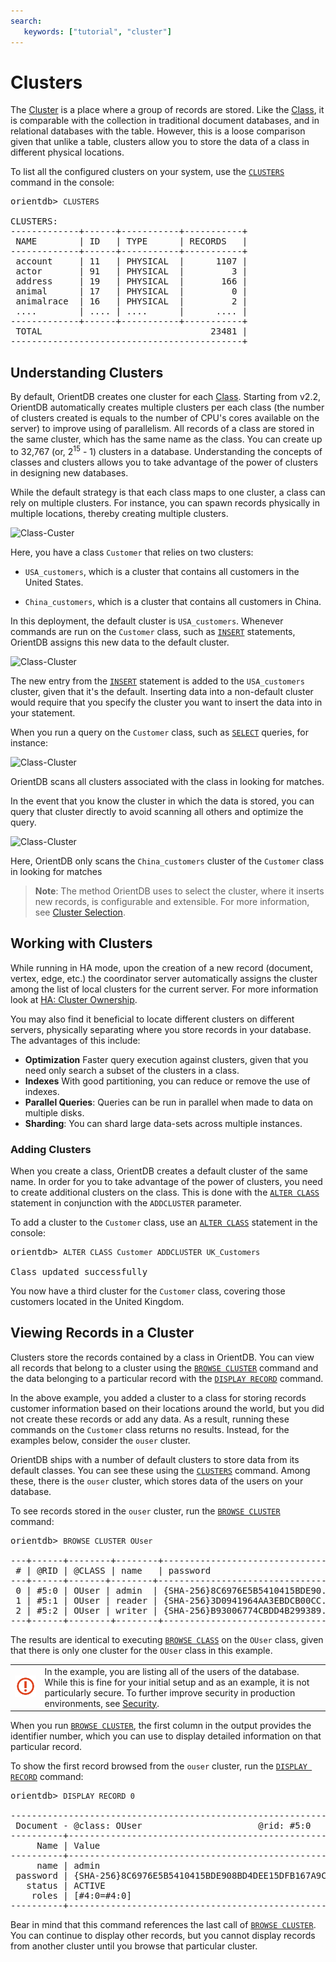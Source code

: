 ```yaml
---
search:
   keywords: ["tutorial", "cluster"]
---
```


<!-- proofread 2015-11-26 SAM -->
# Clusters


The [Cluster](Concepts.md#cluster) is a place where a group of records are stored. Like the [Class](Concepts.md#class), it is comparable with the collection in traditional document databases, and in relational databases with the table.  However, this is a loose comparison given that unlike a table, clusters allow you to store the data of a class in different physical locations.

To list all the configured clusters on your system, use the [`CLUSTERS`](Console-Command-Clusters.md) command in the console:

<pre>
orientdb> <code class="lang-sql userinput">CLUSTERS</code>

CLUSTERS:
-------------+------+-----------+-----------+
 NAME        | ID   | TYPE      | RECORDS   |
-------------+------+-----------+-----------+
 account     | 11   | PHYSICAL  |      1107 |
 actor       | 91   | PHYSICAL  |         3 |
 address     | 19   | PHYSICAL  |       166 |
 animal      | 17   | PHYSICAL  |         0 |
 animalrace  | 16   | PHYSICAL  |         2 |
 ....        | .... | ....      |      .... |
-------------+------+-----------+-----------+
 TOTAL                                23481 |
--------------------------------------------+
</pre>


## Understanding Clusters

By default, OrientDB creates one cluster for each [Class](Concepts.md#class).  Starting from v2.2, OrientDB automatically creates multiple clusters per each class (the number of clusters created is equals to the number of CPU's cores available on the server) to improve using of parallelism.  All records of a class are stored in the same cluster, which has the same name as the class. You can create up to 32,767 (or, 2<sup>15</sup> - 1) clusters in a database. Understanding the concepts of classes and clusters allows you to take advantage of the power of clusters in designing new databases.

While the default strategy is that each class maps to one cluster, a class can rely on multiple clusters. For instance, you can spawn records physically in multiple locations, thereby creating multiple clusters.

![Class-Custer](http://www.orientdb.org/images/class-clusters.png)

Here, you have a class `Customer` that relies on two clusters:

- `USA_customers`, which is a cluster that contains all customers in the United States.

- `China_customers`, which is a cluster that contains all customers in China.

In this deployment, the default cluster is `USA_customers`. Whenever commands are run on the `Customer` class, such as [`INSERT`](SQL-Insert.md) statements, OrientDB assigns this new data to the default cluster.

![Class-Cluster](http://www.orientdb.org/images/class-newrecord.png)

The new entry from the [`INSERT`](SQL-Insert.md) statement is added to the `USA_customers` cluster, given that it's the default.  Inserting data into a non-default cluster would require that you specify the cluster you want to insert the data into in your statement.

When you run a query on the `Customer` class, such as  [`SELECT`](SQL-Query.md) queries, for instance:

![Class-Cluster](http://www.orientdb.org/images/class-query.png)

OrientDB scans all clusters associated with the class in looking for matches.

In the event that you know the cluster in which the data is stored, you can query that cluster directly to avoid scanning all others and optimize the query.

![Class-Cluster](http://www.orientdb.org/images/class-query-cluster.png)

Here, OrientDB only scans the `China_customers` cluster of the `Customer` class in looking for matches

>**Note**: The method OrientDB uses to select the cluster, where it inserts new records, is configurable and extensible.  For more information, see [Cluster Selection](Cluster-Selection.md).



## Working with Clusters

While running in HA mode, upon the creation of a new record (document, vertex, edge, etc.) the coordinator server automatically assigns the cluster among the list of local clusters for the current server. For more information look at [HA: Cluster Ownership](Distributed-Architecture.md#cluster-ownership).

You may also find it beneficial to locate different clusters on different servers, physically separating where you store records in your database.  The advantages of this include:

- **Optimization** Faster query execution against clusters, given that you need only search a subset of the clusters in a class.
- **Indexes** With good partitioning, you can reduce or remove the use of indexes.
- **Parallel Queries**: Queries can be run in parallel when made to data on multiple disks.
- **Sharding**: You can shard large data-sets across multiple instances.


### Adding Clusters

When you create a class, OrientDB creates a default cluster of the same name.  In order for you to take advantage of the power of clusters, you need to create additional clusters on the class.  This is done with the [`ALTER CLASS`](SQL-Alter-Class.md) statement in conjunction with the `ADDCLUSTER` parameter.

To add a cluster to the `Customer` class, use an [`ALTER CLASS`](SQL-Alter-Class.md) statement in the console:

<pre>
orientdb> <code class="lang-sql userinput">ALTER CLASS Customer ADDCLUSTER UK_Customers</code>

Class updated successfully
</pre>

You now have a third cluster for the `Customer` class, covering those customers located in the United Kingdom.



## Viewing Records in a Cluster

Clusters store the records contained by a class in OrientDB. You can view all records that belong to a cluster using the [`BROWSE CLUSTER`](Console-Command-Browse-Cluster.md) command and the data belonging to a particular record with the [`DISPLAY RECORD`](Console-Command-Display-Record.md) command.

In the above example, you added a cluster to a class for storing records customer information based on their locations around the world, but you did not create these records or add any data.  As a result, running these commands on the `Customer` class returns no results.  Instead, for the examples below, consider the `ouser` cluster.

OrientDB ships with a number of default clusters to store data from its default classes. You can see these using the [`CLUSTERS`](Console-Command-Clusters.md) command. Among these, there is the `ouser` cluster, which stores data of the users on your database.

To see records stored in the `ouser` cluster, run the [`BROWSE CLUSTER`](Console-Command-Browse-Cluster.md) command:


<pre>
orientdb> <code class="lang-sql userinput">BROWSE CLUSTER OUser</code>

---+------+--------+--------+----------------------------------+--------+-------+
 # | @RID | @CLASS | name   | password                         | status | roles |
---+------+-------+--------+-----------------------------------+--------+-------+
 0 | #5:0 | OUser | admin  | {SHA-256}8C6976E5B5410415BDE90... | ACTIVE | [1]   |
 1 | #5:1 | OUser | reader | {SHA-256}3D0941964AA3EBDCB00CC... | ACTIVE | [1]   |
 2 | #5:2 | OUser | writer | {SHA-256}B93006774CBDD4B299389... | ACTIVE | [1]   |
---+------+--------+--------+----------------------------------+--------+-------+
</pre>

The results are identical to executing [`BROWSE CLASS`](Console-Command-Browse-Class.md) on the `OUser` class, given that there is only one cluster for the `OUser` class in this example.

|||
|---|-----|
|![](images/warning.png)| In the example, you are listing all of the users of the database.  While this is fine for your initial setup and as an example, it is not particularly secure. To further improve security in production environments, see [Security](Security.md).|

When you run [`BROWSE CLUSTER`](Console-Command-Browse-Cluster.md), the first column in the output provides the identifier number, which you can use to display detailed information on that particular record.

To show the first record browsed from the `ouser` cluster, run the [`DISPLAY RECORD`](Console-Command-Display-Record.md) command:

<pre>
orientdb> <code class="lang-sql userinput">DISPLAY RECORD 0</code>

------------------------------------------------------------------------------+
 Document - @class: OUser                      @rid: #5:0      @version: 1    |
----------+-------------------------------------------------------------------+
     Name | Value                                                             |
----------+-------------------------------------------------------------------+
     name | admin                                                             |
 password | {SHA-256}8C6976E5B5410415BDE908BD4DEE15DFB167A9C873F8A81F6F2AB... |
   status | ACTIVE                                                            |
    roles | [#4:0=#4:0]                                                       |
----------+-------------------------------------------------------------------+
</pre>

Bear in mind that this command references the last call of [`BROWSE CLUSTER`](Console-Command-Browse-Cluster.md). You can continue to display other records, but you cannot display records from another cluster until you browse that particular cluster.

